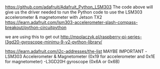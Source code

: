 
https://github.com/adafruit/Adafruit_Python_LSM303
The code above will give us the driver needed to run the Python code to use the LSM303 accelerometer & magnetometer with Jetson TX2
https://learn.adafruit.com/lsm303-accelerometer-slash-compass-breakout/python-circuitpython

we are using this to get out 
http://mpolaczyk.pl/raspberry-pi-series-l3gd20-gyroscope-minimu-9-v2-python-library/


https://learn.adafruit.com/i2c-addresses/the-list
MAYBE IMPORTANT 
-LSM303 Accelerometer & Magnetometer (0x19 for accelerometer and 0x1E for magnetometer)
-L3GD20H gyroscope (0x6A or 0x6B)
